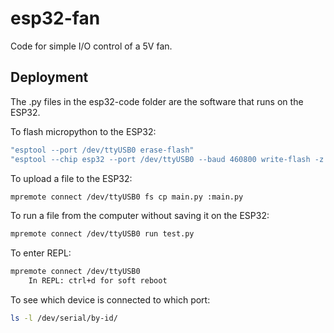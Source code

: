 # esp32-fan
Code for simple I/O control of a 5V fan.

## Deployment

The .py files in the esp32-code folder are the software that runs on the ESP32.

To flash micropython to the ESP32:

```bash
"esptool --port /dev/ttyUSB0 erase-flash"
"esptool --chip esp32 --port /dev/ttyUSB0 --baud 460800 write-flash -z 0x1000 /home/aaron/Downloads/ESP32_GENERIC-20250809-v1.26.0.bin"
```

To upload a file to the ESP32: 
```bash
mpremote connect /dev/ttyUSB0 fs cp main.py :main.py
```

To run a file from the computer without saving it on the ESP32:
```bash
mpremote connect /dev/ttyUSB0 run test.py
```

To enter REPL: 
```bash
mpremote connect /dev/ttyUSB0
    In REPL: ctrl+d for soft reboot
```

To see which device is connected to which port:
```bash
ls -l /dev/serial/by-id/
```

